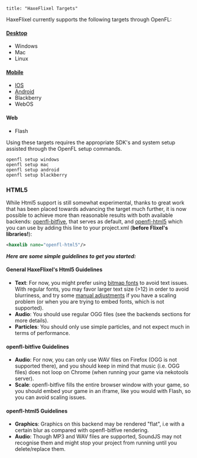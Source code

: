 ```
title: "HaxeFlixel Targets"
```

HaxeFlixel currently supports the following targets through OpenFL:

#### [Desktop](/documentation/desktop-targets)

- Windows
- Mac
- Linux

#### [Mobile](/documentation/mobile-targets)

- [IOS](/documentation/ios)
- [Android](/documentation/android)
- Blackberry
- WebOS

#### Web

- Flash

Using these targets requires the appropriate SDK's and system setup assisted through the OpenFL setup commands.

```
openfl setup windows
openfl setup mac
openfl setup android
openfl setup blackberry
```


### HTML5

While Html5 support is still somewhat experimental, thanks to great work that has been placed towards advancing the target much further, it is now possible to achieve more than reasonable results with both available backends: [openfl-bitfive](https://github.com/YellowAfterlife/openfl-bitfive), that serves as default, and [openfl-html5](https://github.com/openfl/openfl-html5) which you can use by adding this line to your project.xml (**before Flixel's libraries!**):
```xml 
<haxelib name="openfl-html5"/>
```

**_Here are some simple guidelines to get you started:_**

#### General HaxeFlixel's Html5 Guidelines
- **Text**: For now, you might prefer using [bitmap fonts](http://haxeflixel.com/demos/FlxBitmapTextField/) to avoid text issues. With regular fonts, you may favor larger text size (>12) in order to avoid blurriness, and try some [manual adjustments](https://github.com/HaxeFlixel/flixel/issues/1024) if you have a scaling problem (or when you are trying to embed fonts, which is not supported).
- **Audio**: You should use regular OGG files (see the backends sections for more details).
- **Particles**: You should only use simple particles, and not expect much in terms of performance.

#### openfl-bitfive Guidelines 
- **Audio**: For now, you can only use WAV files on Firefox (OGG is not supported there), and you should keep in mind that music (i.e. OGG files) does not loop on Chrome (when running your game via nekotools server).
- **Scale**: openfl-bitfive fills the entire browser window with your game, so you should embed your game in an iframe, like you would with Flash, so you can avoid scaling issues.

#### openfl-html5 Guidelines
- **Graphics**: Graphics on this backend may be rendered "flat", i.e with a certain blur as compared with openfl-bitfive rendering.
- **Audio**: Though MP3 and WAV files are supported, SoundJS may not recognise them and might stop your project from running until you delete/replace them.